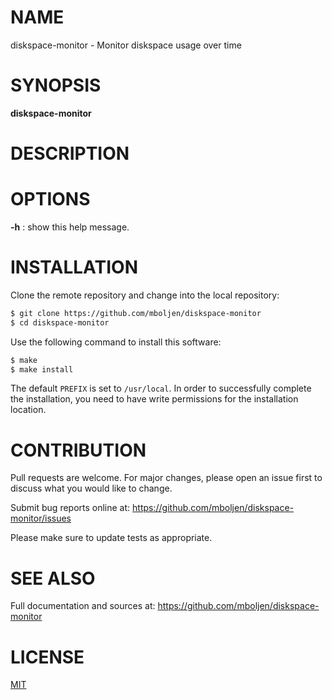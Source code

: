 # NAME

diskspace-monitor - Monitor diskspace usage over time


# SYNOPSIS

**diskspace-monitor**


# DESCRIPTION


# OPTIONS

**-h**
: show this help message.


# INSTALLATION

Clone the remote repository and change into the local repository:

```bash
$ git clone https://github.com/mboljen/diskspace-monitor
$ cd diskspace-monitor
```

Use the following command to install this software:

```bash
$ make
$ make install
```

The default `PREFIX` is set to `/usr/local`.  In order to successfully complete the installation, you need to have write permissions for the installation location.


# CONTRIBUTION

Pull requests are welcome.  For major changes, please open an issue first to discuss what you would like to change.

Submit bug reports online at: <https://github.com/mboljen/diskspace-monitor/issues>

Please make sure to update tests as appropriate.


# SEE ALSO

Full documentation and sources at: <https://github.com/mboljen/diskspace-monitor>


# LICENSE

[MIT](https://choosealicense.com/licenses/mit/)
